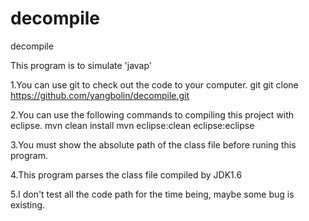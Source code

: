decompile
=========

decompile

This program is to simulate 'javap'

1.You can use git to check out the code to your computer.
	git git clone https://github.com/yangbolin/decompile.git

2.You can use the following commands to compiling this project with eclipse.
	mvn clean install
	mvn eclipse:clean eclipse:eclipse
	
3.You must show the absolute path of the class file before runing this program.

4.This program parses the class file compiled by JDK1.6

5.I don't test all the code path for the time being, maybe some bug is existing.
